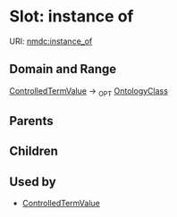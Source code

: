 
# Slot: instance of




URI: [nmdc:instance_of](https://microbiomedata/meta/instance_of)

## Domain and Range

[ControlledTermValue](ControlledTermValue.md) ->  <sub>OPT</sub> [OntologyClass](OntologyClass.md)

## Parents


## Children


## Used by

 * [ControlledTermValue](ControlledTermValue.md)
